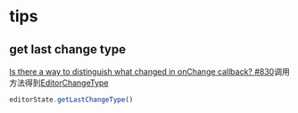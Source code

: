 # tips

## get last change type

[Is there a way to distinguish what changed in onChange callback? #830](https://github.com/facebook/draft-js/issues/830)调用方法得到[EditorChangeType](https://draftjs.org/docs/api-reference-editor-change-type)

```js
editorState.getLastChangeType()
```